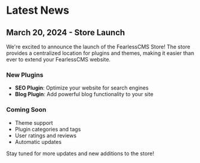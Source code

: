 # Latest News

## March 20, 2024 - Store Launch
We're excited to announce the launch of the FearlessCMS Store! The store provides a centralized location for plugins and themes, making it easier than ever to extend your FearlessCMS website.

### New Plugins
- **SEO Plugin**: Optimize your website for search engines
- **Blog Plugin**: Add powerful blog functionality to your site

### Coming Soon
- Theme support
- Plugin categories and tags
- User ratings and reviews
- Automatic updates

Stay tuned for more updates and new additions to the store!
